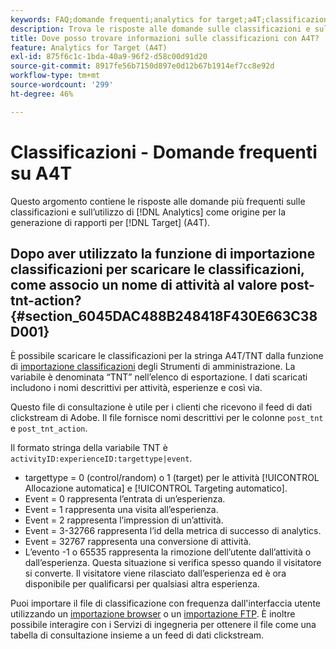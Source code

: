 ```yaml
---
keywords: FAQ;domande frequenti;analytics for target;a4T;classificazioni;classificazione;importatore di classificazioni;post-tnt-action;codici evento
description: Trova le risposte alle domande sulle classificazioni e sull’utilizzo di Analytics per le attività [!DNL Target] (A4T). A4T lets you use Analytics reporting for [!DNL Target] .
title: Dove posso trovare informazioni sulle classificazioni con A4T?
feature: Analytics for Target (A4T)
exl-id: 875f6c1c-1bda-40a9-96f2-d58c00d91d20
source-git-commit: 8917fe56b7150d897e0d12b67b1914ef7cc8e92d
workflow-type: tm+mt
source-wordcount: '299'
ht-degree: 46%

---
```


# Classificazioni - Domande frequenti su A4T

Questo argomento contiene le risposte alle domande più frequenti sulle classificazioni e sull’utilizzo di [!DNL Analytics] come origine per la generazione di rapporti per [!DNL Target] (A4T).

## Dopo aver utilizzato la funzione di importazione classificazioni per scaricare le classificazioni, come associo un nome di attività al valore post-tnt-action? {#section_6045DAC488B248418F430E663C38D001}

È possibile scaricare le classificazioni per la stringa A4T/TNT dalla funzione di [importazione classificazioni](https://experienceleague.adobe.com/docs/analytics/components/classifications/classifications-importer/c-working-with-saint.html) degli Strumenti di amministrazione. La variabile è denominata “TNT” nell’elenco di esportazione. I dati scaricati includono i nomi descrittivi per attività, esperienze e così via.

Questo file di consultazione è utile per i clienti che ricevono il feed di dati clickstream di Adobe. Il file fornisce nomi descrittivi per le colonne `post_tnt` e `post_tnt_action`.

Il formato stringa della variabile TNT è `activityID:experienceID:targettype|event`.

* targettype = 0 (control/random) o 1 (target) per le attività [!UICONTROL Allocazione automatica] e [!UICONTROL Targeting automatico].
* Event = 0 rappresenta l’entrata di un’esperienza.
* Event = 1 rappresenta una visita all’esperienza.
* Event = 2 rappresenta l’impression di un’attività.
* Event = 3-32766 rappresenta l’id della metrica di successo di analytics.
* Event = 32767 rappresenta una conversione di attività.
* L’evento -1 o 65535 rappresenta la rimozione dell’utente dall’attività o dall’esperienza. Questa situazione si verifica spesso quando il visitatore si converte. Il visitatore viene rilasciato dall’esperienza ed è ora disponibile per qualificarsi per qualsiasi altra esperienza.

Puoi importare il file di classificazione con frequenza dall&#39;interfaccia utente utilizzando un [importazione browser](https://experienceleague.adobe.com/docs/analytics/components/classifications/classifications-importer/browser-import.html?lang=en) o un [importazione FTP](https://experienceleague.adobe.com/docs/analytics/components/classifications/classifications-importer/import-file.html?lang=en). È inoltre possibile interagire con i Servizi di ingegneria per ottenere il file come una tabella di consultazione insieme a un feed di dati clickstream.

